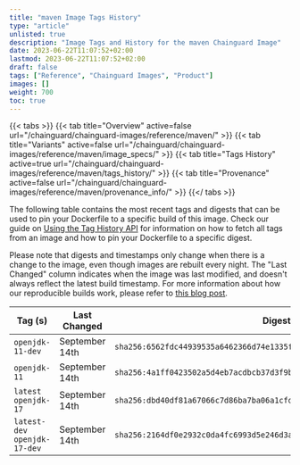 ```yaml
---
title: "maven Image Tags History"
type: "article"
unlisted: true
description: "Image Tags and History for the maven Chainguard Image"
date: 2023-06-22T11:07:52+02:00
lastmod: 2023-06-22T11:07:52+02:00
draft: false
tags: ["Reference", "Chainguard Images", "Product"]
images: []
weight: 700
toc: true
---
```


{{< tabs >}}
{{< tab title="Overview" active=false url="/chainguard/chainguard-images/reference/maven/" >}}
{{< tab title="Variants" active=false url="/chainguard/chainguard-images/reference/maven/image_specs/" >}}
{{< tab title="Tags History" active=true url="/chainguard/chainguard-images/reference/maven/tags_history/" >}}
{{< tab title="Provenance" active=false url="/chainguard/chainguard-images/reference/maven/provenance_info/" >}}
{{</ tabs >}}

The following table contains the most recent tags and digests that can be used to pin your Dockerfile to a specific build of this image. Check our guide on [Using the Tag History API](/chainguard/chainguard-images/using-the-tag-history-api/) for information on how to fetch all tags from an image and how to pin your Dockerfile to a specific digest.

Please note that digests and timestamps only change when there is a change to the image, even though images are rebuilt every night. The "Last Changed" column indicates when the image was last modified, and doesn't always reflect the latest build timestamp. For more information about how our reproducible builds work, please refer to [this blog post](https://www.chainguard.dev/unchained/reproducing-chainguards-reproducible-image-builds).

| Tag (s)                        | Last Changed   | Digest                                                                    |
|--------------------------------|----------------|---------------------------------------------------------------------------|
|  `openjdk-11-dev`              | September 14th | `sha256:6562fdc44939535a6462366d74e1335f4c6003dc844f6b49fd15162275058160` |
|  `openjdk-11`                  | September 14th | `sha256:4a1ff0423502a5d4eb7acdbcb37d3f9b5b04651f7e08218006775a3755718cbe` |
|  `latest` `openjdk-17`         | September 14th | `sha256:dbd40df81a67066c7d86ba7ba06a1cfd496aeda7bc4e7acbbbebaa3e000881ad` |
|  `latest-dev` `openjdk-17-dev` | September 14th | `sha256:2164df0e2932c0da4fc6993d5e246d3a18413c1c9b039503ddb40d6483d48336` |

